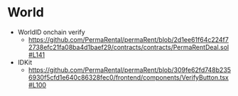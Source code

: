# World
- WorldID onchain verify
    - https://github.com/PermaRental/permaRent/blob/2d1ee61f64c224f72738efc21fa08ba4d1baef29/contracts/contracts/PermaRentDeal.sol#L141
- IDKit
    - https://github.com/PermaRental/permaRent/blob/309fe62fd748b2356930f5cfd1e640c86328fec0/frontend/components/VerifyButton.tsx#L100